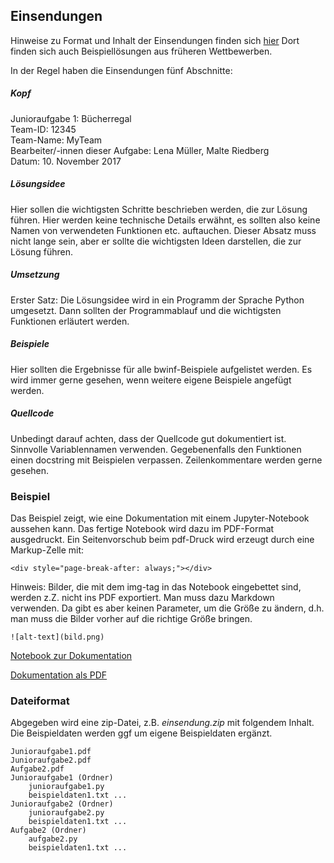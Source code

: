 ## Einsendungen

Hinweise zu Format und Inhalt der Einsendungen finden sich [hier](https://bwinf.de/bundeswettbewerb/tipps/#c5970)
Dort finden sich auch Beispiellösungen aus früheren Wettbewerben.

In der Regel haben die Einsendungen fünf Abschnitte: 


##### Kopf 

Junioraufgabe 1: Bücherregal <br>
Team-ID: 12345 <br>
Team-Name: MyTeam <br>
Bearbeiter/-innen dieser Aufgabe: Lena Müller, Malte Riedberg <br>
Datum: 10. November 2017

##### Lösungsidee

Hier sollen die wichtigsten Schritte beschrieben werden, die zur Lösung führen. 
Hier werden keine technische Details erwähnt, es sollten also keine Namen von 
verwendeten Funktionen etc. auftauchen. Dieser Absatz muss nicht lange sein,
aber er sollte die wichtigsten Ideen darstellen, die zur Lösung führen.

##### Umsetzung

Erster Satz: Die Lösungsidee wird in ein Programm der Sprache Python umgesetzt.
Dann sollten der Programmablauf und die wichtigsten Funktionen erläutert werden. 

##### Beispiele

Hier sollten die Ergebnisse für alle bwinf-Beispiele aufgelistet werden.
Es wird immer gerne gesehen, wenn weitere eigene Beispiele angefügt werden. 


##### Quellcode

Unbedingt darauf achten, dass der Quellcode gut dokumentiert ist. Sinnvolle Variablennamen
verwenden. Gegebenenfalls den Funktionen einen docstring mit Beispielen verpassen.
Zeilenkommentare werden gerne gesehen.

### Beispiel

Das Beispiel zeigt, wie eine Dokumentation mit einem Jupyter-Notebook aussehen kann.
Das fertige Notebook wird dazu im PDF-Format ausgedruckt. 
Ein Seitenvorschub beim pdf-Druck wird erzeugt durch eine Markup-Zelle mit:

```
<div style="page-break-after: always;"></div>
```

Hinweis: Bilder, die mit dem img-tag in das Notebook eingebettet sind, werden z.Z. nicht ins PDF exportiert.
Man muss dazu Markdown verwenden. Da gibt es aber keinen Parameter, um die Größe zu ändern, d.h. 
man muss die Bilder vorher auf die richtige Größe bringen.

```
![alt-text](bild.png)       
```

[Notebook zur Dokumentation](buecherregal_docu.ipynb)

[Dokumentation als PDF](buecherregal_einsendung.pdf)


### Dateiformat

Abgegeben wird eine zip-Datei, z.B. *einsendung.zip* mit folgendem Inhalt. Die Beispieldaten werden
ggf um eigene Beispieldaten ergänzt.


```
Junioraufgabe1.pdf
Junioraufgabe2.pdf
Aufgabe2.pdf
Junioraufgabe1 (Ordner)
    junioraufgabe1.py
    beispieldaten1.txt ...                
Junioraufgabe2 (Ordner)
    junioraufgabe2.py
    beispieldaten1.txt ...  
Aufgabe2 (Ordner)
    aufgabe2.py
    beispieldaten1.txt ...  

```












